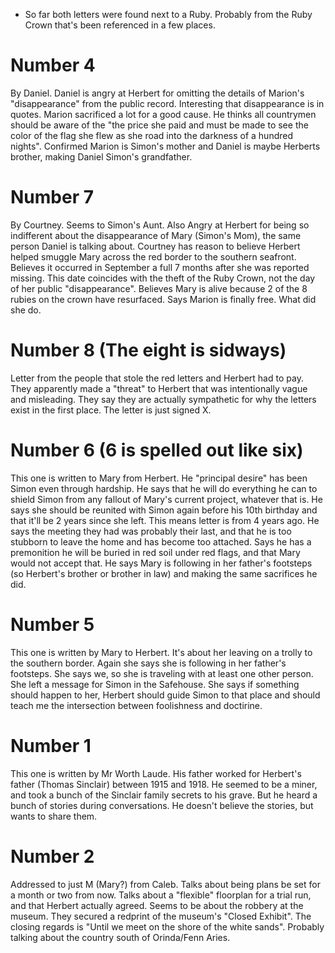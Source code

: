 - So far both letters were found next to a Ruby. Probably from the Ruby Crown that's been referenced in a few places.
# Number 4
By Daniel. Daniel is angry at Herbert for omitting the details of Marion's "disappearance" from the public record. Interesting that disappearance is in quotes. Marion sacrificed a lot for a good cause. He thinks all countrymen should be aware of the "the price she paid and must be made to see the color of the flag she flew as she road into the darkness of a hundred nights". Confirmed Marion is Simon's mother and Daniel is maybe Herberts brother, making Daniel Simon's grandfather.

# Number 7
By Courtney. Seems to Simon's Aunt. Also Angry at Herbert for being so indifferent about the disappearance of Mary (Simon's Mom), the same person Daniel is talking about. Courtney has reason to believe Herbert helped smuggle Mary across the red border to the southern seafront. Believes it occurred in September a full 7 months after she was reported missing. This date coincides with the theft of the Ruby Crown, not the day of her public "disappearance". Believes Mary is alive because 2 of the 8 rubies on the crown have resurfaced. Says Marion is finally free. What did she do.

# Number 8 (The eight is sidways)
Letter from the people that stole the red letters and Herbert had to pay. They apparently made a "threat" to Herbert that was intentionally vague and misleading. They say they are actually sympathetic for why the letters exist in the first place.
The letter is just signed X.

# Number 6 (6 is spelled out like six)
This one is written to Mary from Herbert. He "principal desire" has been Simon even through hardship. He says that he will do everything he can to shield Simon from any fallout of Mary's current project, whatever that is. He says she should be reunited with Simon again before his 10th birthday and that it'll be 2 years since she left. This means letter is from 4 years ago. He says the meeting they had was probably their last, and that he is too stubborn to leave the home and has become too attached. Says he has a premonition he will be buried in red soil under red flags, and that Mary would not accept that. He says Mary is following in her father's footsteps (so Herbert's brother or brother in law) and making the same sacrifices he did.

# Number 5
This one is written by Mary to Herbert. It's about her leaving on a trolly to the southern border. Again she says she is following in her father's footsteps. She says we, so she is traveling with at least one other person. She left a message for Simon in the Safehouse. She says if something should happen to her, Herbert should guide Simon to that place and should teach me the intersection between foolishness and doctirine.

# Number 1
This one is written by Mr Worth Laude. His father worked for Herbert's father (Thomas Sinclair) between 1915 and 1918. He seemed to be a miner, and took a bunch of the Sinclair family secrets to his grave. But he heard a bunch of stories during conversations. He doesn't believe the stories, but wants to share them.

# Number 2
Addressed to just M (Mary?) from Caleb. Talks about being plans be set for a month or two from now. Talks about a "flexible" floorplan for a trial run, and that Herbert actually agreed. Seems to be about the robbery at the museum. They secured a redprint of the museum's "Closed Exhibit". The closing regards is "Until we meet on the shore of the white sands". Probably talking about the country south of Orinda/Fenn Aries.